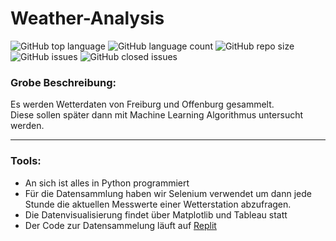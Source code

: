 # Weather-Analysis 
![GitHub top language](https://img.shields.io/github/languages/top/xXAI-botXx/Weather-Analysis?color=red&style=for-the-badge)
![GitHub language count](https://img.shields.io/github/languages/count/xXAI-botXx/Weather-Analysis?style=for-the-badge)
![GitHub repo size](https://img.shields.io/github/repo-size/xXAI-botXx/Weather-Analysis?color=%23fcba03&style=for-the-badge)
![GitHub issues](https://img.shields.io/github/issues-raw/xXAI-botXx/Weather-Analysis?color=orange&style=for-the-badge)
![GitHub closed issues](https://img.shields.io/github/issues-closed-raw/xXAI-botXx/Weather-Analysis?color=green&style=for-the-badge)
### Grobe Beschreibung:
Es werden Wetterdaten von Freiburg und Offenburg gesammelt.<br>
Diese sollen später dann mit Machine Learning Algorithmus untersucht werden. <br>

___
### Tools:
- An sich ist alles in Python programmiert <br>
- Für die Datensammlung haben wir Selenium verwendet um dann jede Stunde die aktuellen Messwerte einer Wetterstation abzufragen. <br>
- Die Datenvisualisierung findet über Matplotlib und Tableau statt
- Der Code zur Datensammelung läuft auf [Replit](https://replit.com/)
